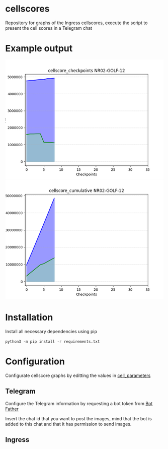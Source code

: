# cellscores
Repository for graphs of the Ingress cellscores, execute the script to present the cell scores in a Telegram chat

# Example output
![Checkpoint Graph](https://github.com/Lynnsanee/cellscores/blob/main/examples/cellscore_checkpoints.png)
![Cumulative Graph](https://github.com/Lynnsanee/cellscores/blob/main/examples/cellscore_cumulative.png)

# Installation
Install all necessary dependencies using pip

`python3 -m pip install -r requirements.txt`

# Configuration
Configurate cellscore graphs by editting the values in [cell_parameters](cell_parameters.py)

## Telegram
Configure the Telegram information by requesting a bot token from [Bot Father](t.me/botfather)

Insert the chat id that you want to post the images, mind that the bot is added to this chat and that it has permission to send images.

## Ingress
